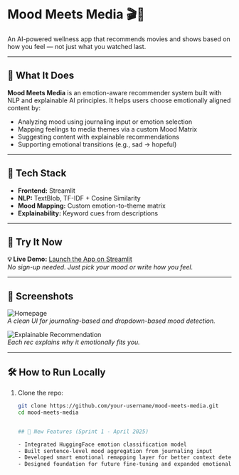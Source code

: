 # Mood Meets Media 🎬💬  
An AI-powered wellness app that recommends movies and shows based on how you feel — not just what you watched last.

---

## 🌟 What It Does

**Mood Meets Media** is an emotion-aware recommender system built with NLP and explainable AI principles. It helps users choose emotionally aligned content by:

- Analyzing mood using journaling input or emotion selection
- Mapping feelings to media themes via a custom Mood Matrix
- Suggesting content with explainable recommendations
- Supporting emotional transitions (e.g., sad → hopeful)

---

## 🧠 Tech Stack

- **Frontend:** Streamlit
- **NLP:** TextBlob, TF-IDF + Cosine Similarity
- **Mood Mapping:** Custom emotion-to-theme matrix
- **Explainability:** Keyword cues from descriptions

---

## 🚀 Try It Now

**💡 Live Demo:** [Launch the App on Streamlit](https://your-app-url)  
*No sign-up needed. Just pick your mood or write how you feel.*

---

## 📸 Screenshots

![Homepage](images/homepage.png)  
*A clean UI for journaling-based and dropdown-based mood detection.*

![Explainable Recommendation](images/explanation.png)  
*Each rec explains why it emotionally fits you.*

---

## 🛠️ How to Run Locally

1. Clone the repo:
   ```bash
   git clone https://github.com/your-username/mood-meets-media.git
   cd mood-meets-media


   ## 🚀 New Features (Sprint 1 - April 2025)

   - Integrated HuggingFace emotion classification model
   - Built sentence-level mood aggregation from journaling input
   - Developed smart emotional remapping layer for better context detection
   - Designed foundation for future fine-tuning and expanded emotional vocabularies
